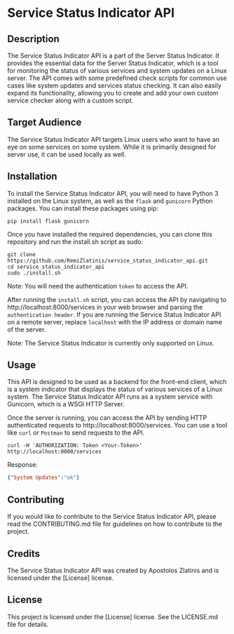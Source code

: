 # Service Status Indicator API

## Description
The Service Status Indicator API is a part of the Server Status Indicator. It provides the essential data for the Server Status Indicator, which is a tool for monitoring the status of various services and system updates on a Linux server. The API comes with some predefined check scripts for common use cases like system updates and services status checking. It can also easily expand its functionality, allowing you to create and add your own custom service checker along with a custom script.

## Target Audience
The Service Status Indicator API targets Linux users who want to have an eye on some services on some system. While it is primarily designed for server use, it can be used locally as well.

## Installation
To install the Service Status Indicator API, you will need to have Python 3 installed on the Linux system, as well as the `flask` and `gunicorn` Python packages. You can install these packages using pip:

```shell
pip install flask gunicorn
```
Once you have installed the required dependencies, you can clone this repository and run the install.sh script as sudo:

```shell
git clone https://github.com/RemiZlatinis/service_status_indicator_api.git
cd service_status_indicator_api
sudo ./install.sh
```
Note: You will need the authentication `token` to access the API.

After running the `install.sh` script, you can access the API by navigating to http://localhost:8000/services in your web browser and parsing the `authentication header`. If you are running the Service Status Indicator API on a remote server, replace `localhost` with the IP address or domain name of the server.

Note: The Service Status Indicator is currently only supported on Linux.

## Usage
This API is designed to be used as a backend for the front-end client, which is a system indicator that displays the status of various services of a Linux system. The Service Status Indicator API runs as a system service with Gunicorn, which is a WSGI HTTP Server.

Once the server is running, you can access the API by sending HTTP authenticated requests to http://localhost:8000/services. You can use a tool like `curl` or `Postman` to send requests to the API.
```
curl -H 'AUTHORIZATION: Token <Your-Token>' http://localhost:8000/services
```
Response:
```json
{"System Updates":"ok"}
```

## Contributing

If you would like to contribute to the Service Status Indicator API, please read the CONTRIBUTING.md file for guidelines on how to contribute to the project.

## Credits

The Service Status Indicator API was created by Apostolos Zlatinis and is licensed under the [License] license.

## License

This project is licensed under the [License] license. See the LICENSE.md file for details.
